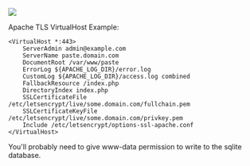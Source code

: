 ![](https://i.imgur.com/Bkj0LoW.jpg)

Apache TLS VirtualHost Example:

```
<VirtualHost *:443>
	ServerAdmin admin@example.com
	ServerName paste.domain.com
	DocumentRoot /var/www/paste
	ErrorLog ${APACHE_LOG_DIR}/error.log
	CustomLog ${APACHE_LOG_DIR}/access.log combined
	FallbackResource /index.php
	DirectoryIndex index.php
	SSLCertificateFile /etc/letsencrypt/live/some.domain.com/fullchain.pem
	SSLCertificateKeyFile /etc/letsencrypt/live/some.domain.com/privkey.pem
	Include /etc/letsencrypt/options-ssl-apache.conf
</VirtualHost>
```

You'll probably need to give www-data permission to write to the sqlite database.
